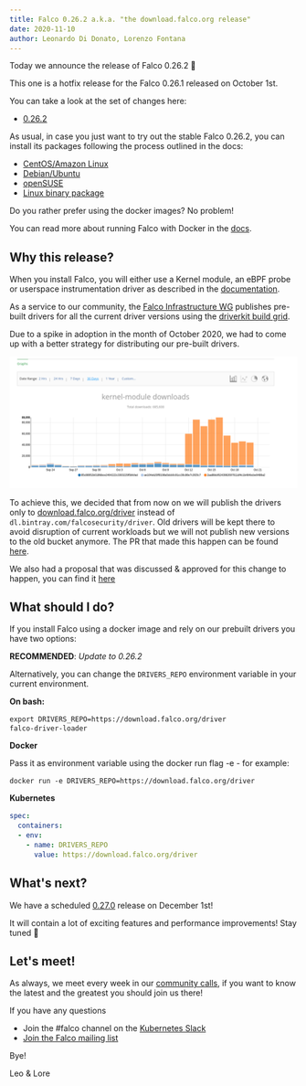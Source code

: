```yaml
---
title: Falco 0.26.2 a.k.a. "the download.falco.org release"
date: 2020-11-10
author: Leonardo Di Donato, Lorenzo Fontana
---
```


Today we announce the release of Falco 0.26.2 🥳

This one is a hotfix release for the Falco 0.26.1 released on October 1st.

You can take a look at the set of changes here:

- [0.26.2](https://github.com/falcosecurity/falco/releases/tag/0.26.2)

As usual, in case you just want to try out the stable Falco 0.26.2, you can install its packages following the process outlined in the docs:

- [CentOS/Amazon Linux](https://falco.org/docs/getting-started/installation/#centos-rhel)
- [Debian/Ubuntu](https://falco.org/docs/getting-started/installation/#debian)
- [openSUSE](https://falco.org/docs/getting-started/installation/#suse)
- [Linux binary package](https://falco.org/docs/getting-started/installation/#linux-binary)

Do you rather prefer using the docker images? No problem!

You can read more about running Falco with Docker in the [docs](https://falco.org/docs/getting-started/running/#docker).

## Why this release?

When you install Falco, you will either use a Kernel module, an eBPF probe or userspace instrumentation driver as described in the [documentation](https://falco.org/docs/event-sources/drivers/).

As a service to our community, the [Falco Infrastructure WG](https://lists.cncf.io/g/cncf-falco-dev/message/137) publishes pre-built drivers for all the current driver versions using the [driverkit build grid](https://github.com/falcosecurity/test-infra/tree/master/driverkit).

Due to a spike in adoption in the month of October 2020, we had to come up with a better strategy for distributing our pre-built drivers.

![Spike in Falco drivers adoption](https://raw.githubusercontent.com/falcosecurity/falco/662c82b82a1f8cbc65505f8240c1f21872c1669d/proposals/20201025-drivers-storage-s3_downloads.png)

To achieve this, we decided that from now on we will publish the drivers only to [download.falco.org/driver](https://download.falco.org/driver) instead of `dl.bintray.com/falcosecurity/driver`. Old drivers will be kept there to avoid disruption of current workloads but we will not
publish new versions to the old bucket anymore. The PR that made this happen can be found [here](https://github.com/falcosecurity/test-infra/pull/200).

We also had a proposal that was discussed & approved for this change to happen, you can find it [here](https://github.com/falcosecurity/falco/blob/662c82b82a1f8cbc65505f8240c1f21872c1669d/proposals/20201025-drivers-storage-s3.md)

## What should I do?

If you install Falco using a docker image and rely on our prebuilt drivers you have two options:

**RECOMMENDED**: *Update to 0.26.2*

Alternatively, you can change the `DRIVERS_REPO` environment variable in your current environment.

**On bash:**

```console
export DRIVERS_REPO=https://download.falco.org/driver
falco-driver-loader
```

**Docker**

Pass it as environment variable using the docker run flag -e - for example:

```console
docker run -e DRIVERS_REPO=https://download.falco.org/driver
```

**Kubernetes**

```yaml
spec:
  containers:
  - env:
    - name: DRIVERS_REPO
      value: https://download.falco.org/driver
```


## What's next?

We have a scheduled [0.27.0](https://github.com/falcosecurity/falco/milestone/13) release on December 1st!

It will contain a lot of exciting features and performance improvements! Stay tuned 🤙


## Let's meet!

As always, we meet every week in our [community calls](https://github.com/falcosecurity/community),
if you want to know the latest and the greatest you should join us there!

If you have any questions

 - Join the #falco channel on the [Kubernetes Slack](https://slack.k8s.io)
 - [Join the Falco mailing list](https://lists.cncf.io/g/cncf-falco-dev)


Bye!

Leo & Lore

